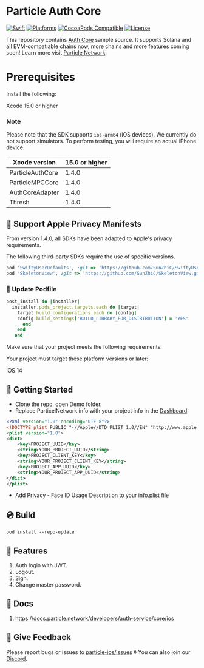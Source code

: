 # Particle Auth Core

[![Swift](https://img.shields.io/badge/Swift-5.7-orange)](https://img.shields.io/badge/Swift-5-orange)
[![Platforms](https://img.shields.io/badge/Platforms-iOS-yellowgreen)](https://img.shields.io/badge/Platforms-iOS-Green)
[![CocoaPods Compatible](https://img.shields.io/cocoapods/v/ParticleAuthCore.svg)](https://img.shields.io/cocoapods/v/Alamofire.svg)
[![License](https://img.shields.io/github/license/Particle-Network/particle-ios)](https://github.com/Particle-Network/particle-mpc-core-ios/blob/main/LICENSE.txt)


This repository contains [Auth Core](https://docs.particle.network/developers/auth-service/core/ios) sample source. It supports Solana and all EVM-compatiable chains now, more chains and more features coming soon! Learn more visit [Particle Network](https://docs.particle.network/).

# Prerequisites
Install the following:

Xcode 15.0 or higher

### Note
Please note that the SDK supports `ios-arm64` (iOS devices). We currently do not support simulators. To perform testing, you will require an actual iPhone device.


| Xcode version                | 15.0 or higher | 
|------------------------------|---------------|
| ParticleAuthCore             | 1.4.0         |
| ParticleMPCCore              | 1.4.0         |
| AuthCoreAdapter              | 1.4.0         |
| Thresh                       | 1.4.0         |

## 🎯 Support Apple Privacy Manifests
From version 1.4.0, all SDKs have been adapted to Apple's privacy requirements.

The following third-party SDKs require the use of specific versions.
```ruby
pod 'SwiftyUserDefaults', :git => 'https://github.com/SunZhiC/SwiftyUserDefaults.git', :branch => 'master'
pod 'SkeletonView', :git => 'https://github.com/SunZhiC/SkeletonView.git', :branch => 'main'
```


###  🧂 Update Podfile
```ruby
post_install do |installer|
  installer.pods_project.targets.each do |target|
    target.build_configurations.each do |config|
    config.build_settings['BUILD_LIBRARY_FOR_DISTRIBUTION'] = 'YES'
      end
    end
   end
```

Make sure that your project meets the following requirements:

Your project must target these platform versions or later:

iOS 14

## 🔧 Getting Started

* Clone the repo. open Demo folder.
* Replace ParticelNetwork.info with your project info in the [Dashboard](https://dashboard.particle.network/#/login).
```xml
<?xml version="1.0" encoding="UTF-8"?>
<!DOCTYPE plist PUBLIC "-//Apple//DTD PLIST 1.0//EN" "http://www.apple.com/DTDs/PropertyList-1.0.dtd">
<plist version="1.0">
<dict>
	<key>PROJECT_UUID</key>
	<string>YOUR_PROJECT_UUID</string>
	<key>PROJECT_CLIENT_KEY</key>
	<string>YOUR_PROJECT_CLIENT_KEY</string>
	<key>PROJECT_APP_UUID</key>
	<string>YOUR_PROJECT_APP_UUID</string>
</dict>
</plist>

```

* Add Privacy - Face ID Usage Description to your info.plist file

## 💿 Build
```
pod install --repo-update
```

## 🔬 Features

1. Auth login with JWT.
2. Logout.
3. Sign.
4. Change master password.

## 📄 Docs
1. https://docs.particle.network/developers/auth-service/core/ios


## 💼 Give Feedback
Please report bugs or issues to [particle-ios/issues](https://github.com/Particle-Network/particle-mpc-core-ios/issues)
◊
You can also join our [Discord](https://discord.gg/2y44qr6CR2).


